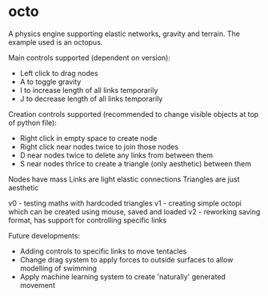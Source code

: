 # octo

A physics engine supporting elastic networks, gravity and terrain.
The example used is an octopus.

Main controls supported (dependent on version):
 - Left click to drag nodes
 - A to toggle gravity
 - I to increase length of all links temporarily
 - J to decrease length of all links temporarily

Creation controls supported (recommended to change visible objects at top of python file):
 - Right click in empty space to create node
 - Right click near nodes twice to join those nodes
 - D near nodes twice to delete any links from between them
 - S near nodes thrice to create a triangle (only aesthetic) between them

Nodes have mass
Links are light elastic connections
Triangles are just aesthetic

v0 - testing maths with hardcoded triangles
v1 - creating simple octopi which can be created using mouse, saved and loaded
v2 - reworking saving format, has support for controlling specific links 

Future developments:
 - Adding controls to specific links to move tentacles
 - Change drag system to apply forces to outside surfaces to allow modelling of swimming
 - Apply machine learning system to create 'naturally' generated movement
